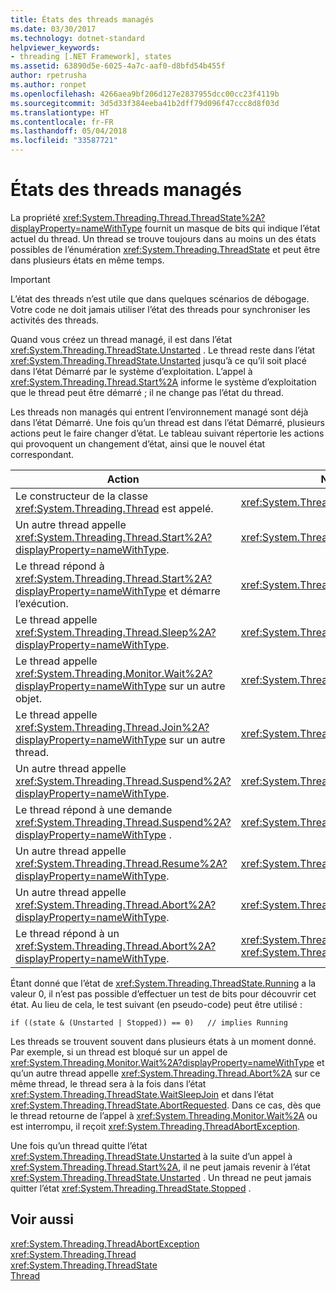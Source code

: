 ```yaml
---
title: États des threads managés
ms.date: 03/30/2017
ms.technology: dotnet-standard
helpviewer_keywords:
- threading [.NET Framework], states
ms.assetid: 63890d5e-6025-4a7c-aaf0-d8bfd54b455f
author: rpetrusha
ms.author: ronpet
ms.openlocfilehash: 4266aea9bf206d127e2837955dcc00cc23f4119b
ms.sourcegitcommit: 3d5d33f384eeba41b2dff79d096f47ccc8d8f03d
ms.translationtype: HT
ms.contentlocale: fr-FR
ms.lasthandoff: 05/04/2018
ms.locfileid: "33587721"
---
```

# <a name="managed-thread-states"></a>États des threads managés
La propriété <xref:System.Threading.Thread.ThreadState%2A?displayProperty=nameWithType> fournit un masque de bits qui indique l’état actuel du thread. Un thread se trouve toujours dans au moins un des états possibles de l’énumération <xref:System.Threading.ThreadState> et peut être dans plusieurs états en même temps.  
  
> [!IMPORTANT]
>  L’état des threads n’est utile que dans quelques scénarios de débogage. Votre code ne doit jamais utiliser l’état des threads pour synchroniser les activités des threads.  
  
 Quand vous créez un thread managé, il est dans l’état <xref:System.Threading.ThreadState.Unstarted> . Le thread reste dans l’état <xref:System.Threading.ThreadState.Unstarted> jusqu’à ce qu’il soit placé dans l’état Démarré par le système d’exploitation. L’appel à <xref:System.Threading.Thread.Start%2A> informe le système d’exploitation que le thread peut être démarré ; il ne change pas l’état du thread.  
  
 Les threads non managés qui entrent l’environnement managé sont déjà dans l’état Démarré. Une fois qu’un thread est dans l’état Démarré, plusieurs actions peut le faire changer d’état. Le tableau suivant répertorie les actions qui provoquent un changement d’état, ainsi que le nouvel état correspondant.  
  
|Action|Nouvel état résultant|  
|------------|-------------------------|  
|Le constructeur de la classe <xref:System.Threading.Thread> est appelé.|<xref:System.Threading.ThreadState.Unstarted>|  
|Un autre thread appelle <xref:System.Threading.Thread.Start%2A?displayProperty=nameWithType>.|<xref:System.Threading.ThreadState.Unstarted>|  
|Le thread répond à <xref:System.Threading.Thread.Start%2A?displayProperty=nameWithType> et démarre l’exécution.|<xref:System.Threading.ThreadState.Running>|  
|Le thread appelle <xref:System.Threading.Thread.Sleep%2A?displayProperty=nameWithType>.|<xref:System.Threading.ThreadState.WaitSleepJoin>|  
|Le thread appelle <xref:System.Threading.Monitor.Wait%2A?displayProperty=nameWithType> sur un autre objet.|<xref:System.Threading.ThreadState.WaitSleepJoin>|  
|Le thread appelle <xref:System.Threading.Thread.Join%2A?displayProperty=nameWithType> sur un autre thread.|<xref:System.Threading.ThreadState.WaitSleepJoin>|  
|Un autre thread appelle <xref:System.Threading.Thread.Suspend%2A?displayProperty=nameWithType>.|<xref:System.Threading.ThreadState.SuspendRequested>|  
|Le thread répond à une demande <xref:System.Threading.Thread.Suspend%2A?displayProperty=nameWithType> .|<xref:System.Threading.ThreadState.Suspended>|  
|Un autre thread appelle <xref:System.Threading.Thread.Resume%2A?displayProperty=nameWithType>.|<xref:System.Threading.ThreadState.Running>|  
|Un autre thread appelle <xref:System.Threading.Thread.Abort%2A?displayProperty=nameWithType>.|<xref:System.Threading.ThreadState.AbortRequested>|  
|Le thread répond à un <xref:System.Threading.Thread.Abort%2A?displayProperty=nameWithType>.|<xref:System.Threading.ThreadState.Aborted>, puis <xref:System.Threading.ThreadState.Stopped>|  
  
 Étant donné que l’état de <xref:System.Threading.ThreadState.Running> a la valeur 0, il n’est pas possible d’effectuer un test de bits pour découvrir cet état. Au lieu de cela, le test suivant (en pseudo-code) peut être utilisé :  
  
```  
if ((state & (Unstarted | Stopped)) == 0)   // implies Running     
```  
  
 Les threads se trouvent souvent dans plusieurs états à un moment donné. Par exemple, si un thread est bloqué sur un appel de <xref:System.Threading.Monitor.Wait%2A?displayProperty=nameWithType> et qu’un autre thread appelle <xref:System.Threading.Thread.Abort%2A> sur ce même thread, le thread sera à la fois dans l’état <xref:System.Threading.ThreadState.WaitSleepJoin> et dans l’état <xref:System.Threading.ThreadState.AbortRequested>. Dans ce cas, dès que le thread retourne de l’appel à <xref:System.Threading.Monitor.Wait%2A> ou est interrompu, il reçoit <xref:System.Threading.ThreadAbortException>.  
  
 Une fois qu’un thread quitte l’état <xref:System.Threading.ThreadState.Unstarted> à la suite d’un appel à <xref:System.Threading.Thread.Start%2A>, il ne peut jamais revenir à l’état <xref:System.Threading.ThreadState.Unstarted> . Un thread ne peut jamais quitter l’état <xref:System.Threading.ThreadState.Stopped> .  
  
## <a name="see-also"></a>Voir aussi  
 <xref:System.Threading.ThreadAbortException>  
 <xref:System.Threading.Thread>  
 <xref:System.Threading.ThreadState>  
 [Thread](../../../docs/standard/threading/index.md)
